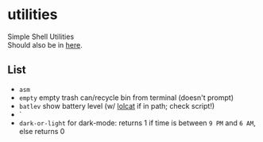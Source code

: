 # utilities
Simple Shell Utilities  
Should also be in [here](https://github.com/Besnn/misc-dotfiles/tree/master/scripts/bin).
## List
  * `asm`        
  * `empty`      empty trash can/recycle bin from terminal (doesn't prompt)  
  * `batlev`     show battery level (w/ [lolcat](https://github.com/busyloop/lolcat "lol") if in path; check script!)
  * `
  * `dark-or-light` for dark-mode: returns 1 if time is between `9 PM` and `6 AM`, else returns 0
